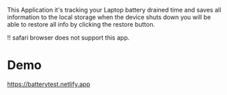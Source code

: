 This Application it's tracking your Laptop battery drained time and saves all information to the local storage when the device shuts down you will be able to restore all info by clicking the restore button.

!! safari browser does not support this app.
 # Demo
 https://batterytest.netlify.app
